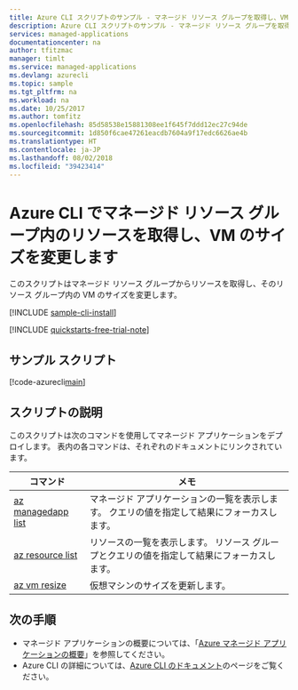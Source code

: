 ```yaml
---
title: Azure CLI スクリプトのサンプル - マネージド リソース グループを取得し、VM のサイズを変更する | Microsoft Docs
description: Azure CLI スクリプトのサンプル - マネージド リソース グループを取得し、VM のサイズを変更する
services: managed-applications
documentationcenter: na
author: tfitzmac
manager: timlt
ms.service: managed-applications
ms.devlang: azurecli
ms.topic: sample
ms.tgt_pltfrm: na
ms.workload: na
ms.date: 10/25/2017
ms.author: tomfitz
ms.openlocfilehash: 85d58538e15881308ee1f645f7ddd12ec27c94de
ms.sourcegitcommit: 1d850f6cae47261eacdb7604a9f17edc6626ae4b
ms.translationtype: HT
ms.contentlocale: ja-JP
ms.lasthandoff: 08/02/2018
ms.locfileid: "39423414"
---
```

# <a name="get-resources-in-a-managed-resource-group-and-resize-vms-with-azure-cli"></a>Azure CLI でマネージド リソース グループ内のリソースを取得し、VM のサイズを変更します

このスクリプトはマネージド リソース グループからリソースを取得し、そのリソース グループ内の VM のサイズを変更します。


[!INCLUDE [sample-cli-install](../../../includes/sample-cli-install.md)]

[!INCLUDE [quickstarts-free-trial-note](../../../includes/quickstarts-free-trial-note.md)]

## <a name="sample-script"></a>サンプル スクリプト

[!code-azurecli[main](../../../cli_scripts/managed-applications/get-application/get-application.sh "Get application")]


## <a name="script-explanation"></a>スクリプトの説明

このスクリプトは次のコマンドを使用してマネージド アプリケーションをデプロイします。 表内の各コマンドは、それぞれのドキュメントにリンクされています。

| コマンド | メモ |
|---|---|
| [az managedapp list](https://docs.microsoft.com/cli/azure/managedapp#az-managedapp-list) | マネージド アプリケーションの一覧を表示します。 クエリの値を指定して結果にフォーカスします。 |
| [az resource list](https://docs.microsoft.com/cli/azure/resource#az-resource-list) | リソースの一覧を表示します。 リソース グループとクエリの値を指定して結果にフォーカスします。 |
| [az vm resize](https://docs.microsoft.com/cli/azure/vm#az-vm-resize) | 仮想マシンのサイズを更新します。 |


## <a name="next-steps"></a>次の手順

* マネージド アプリケーションの概要については、「[Azure マネージド アプリケーションの概要](../overview.md)」を参照してください。
* Azure CLI の詳細については、[Azure CLI のドキュメント](https://docs.microsoft.com/cli/azure)のページをご覧ください。
